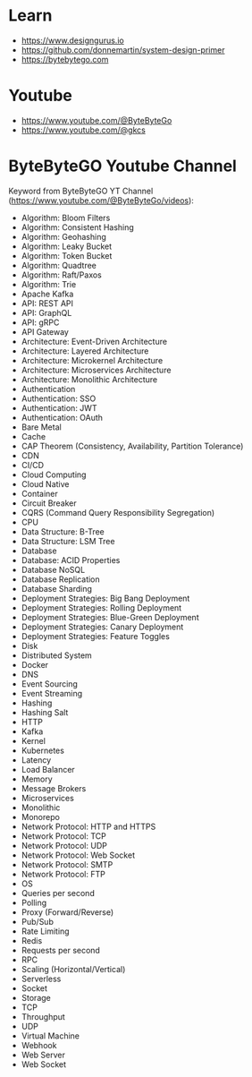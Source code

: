 # Learn

- https://www.designgurus.io
- https://github.com/donnemartin/system-design-primer
- https://bytebytego.com

# Youtube

- https://www.youtube.com/@ByteByteGo
- https://www.youtube.com/@gkcs

# ByteByteGO Youtube Channel

Keyword from ByteByteGO YT Channel (https://www.youtube.com/@ByteByteGo/videos):

- Algorithm: Bloom Filters
- Algorithm: Consistent Hashing
- Algorithm: Geohashing
- Algorithm: Leaky Bucket
- Algorithm: Token Bucket
- Algorithm: Quadtree
- Algorithm: Raft/Paxos
- Algorithm: Trie
- Apache Kafka
- API: REST API
- API: GraphQL
- API: gRPC
- API Gateway
- Architecture: Event-Driven Architecture
- Architecture: Layered Architecture
- Architecture: Microkernel Architecture
- Architecture: Microservices Architecture
- Architecture: Monolithic Architecture
- Authentication
- Authentication: SSO
- Authentication: JWT
- Authentication: OAuth
- Bare Metal
- Cache
- CAP Theorem (Consistency, Availability, Partition Tolerance)
- CDN
- CI/CD
- Cloud Computing
- Cloud Native
- Container
- Circuit Breaker
- CQRS (Command Query Responsibility Segregation)
- CPU
- Data Structure: B-Tree
- Data Structure: LSM Tree
- Database
- Database: ACID Properties
- Database NoSQL
- Database Replication
- Database Sharding
- Deployment Strategies: Big Bang Deployment
- Deployment Strategies: Rolling Deployment
- Deployment Strategies: Blue-Green Deployment
- Deployment Strategies: Canary Deployment
- Deployment Strategies: Feature Toggles
- Disk
- Distributed System
- Docker
- DNS
- Event Sourcing
- Event Streaming
- Hashing
- Hashing Salt
- HTTP
- Kafka
- Kernel
- Kubernetes
- Latency
- Load Balancer
- Memory
- Message Brokers
- Microservices
- Monolithic
- Monorepo
- Network Protocol: HTTP and HTTPS
- Network Protocol: TCP
- Network Protocol: UDP
- Network Protocol: Web Socket
- Network Protocol: SMTP
- Network Protocol: FTP
- OS
- Queries per second
- Polling
- Proxy (Forward/Reverse)
- Pub/Sub
- Rate Limiting
- Redis
- Requests per second
- RPC
- Scaling (Horizontal/Vertical)
- Serverless
- Socket
- Storage
- TCP
- Throughput
- UDP
- Virtual Machine
- Webhook
- Web Server
- Web Socket
